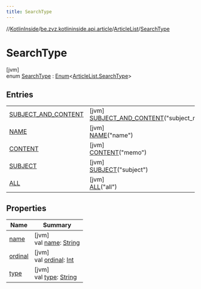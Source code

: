 ```yaml
---
title: SearchType
---
```

//[KotlinInside](../../../../index.html)/[be.zvz.kotlininside.api.article](../../index.html)/[ArticleList](../index.html)/[SearchType](index.html)



# SearchType



[jvm]\
enum [SearchType](index.html) : [Enum](https://kotlinlang.org/api/latest/jvm/stdlib/kotlin/-enum/index.html)&lt;[ArticleList.SearchType](index.html)&gt;



## Entries


| | |
|---|---|
| [SUBJECT_AND_CONTENT](-s-u-b-j-e-c-t_-a-n-d_-c-o-n-t-e-n-t/index.html) | [jvm]<br>[SUBJECT_AND_CONTENT](-s-u-b-j-e-c-t_-a-n-d_-c-o-n-t-e-n-t/index.html)("subject_m") |
| [NAME](-n-a-m-e/index.html) | [jvm]<br>[NAME](-n-a-m-e/index.html)("name") |
| [CONTENT](-c-o-n-t-e-n-t/index.html) | [jvm]<br>[CONTENT](-c-o-n-t-e-n-t/index.html)("memo") |
| [SUBJECT](-s-u-b-j-e-c-t/index.html) | [jvm]<br>[SUBJECT](-s-u-b-j-e-c-t/index.html)("subject") |
| [ALL](-a-l-l/index.html) | [jvm]<br>[ALL](-a-l-l/index.html)("all") |


## Properties


| Name | Summary |
|---|---|
| [name](../../../be.zvz.kotlininside.session.user/-user-type/-a-n-o-n-y-m-o-u-s/index.html#-372974862%2FProperties%2F863300109) | [jvm]<br>val [name](../../../be.zvz.kotlininside.session.user/-user-type/-a-n-o-n-y-m-o-u-s/index.html#-372974862%2FProperties%2F863300109): [String](https://kotlinlang.org/api/latest/jvm/stdlib/kotlin/-string/index.html) |
| [ordinal](../../../be.zvz.kotlininside.session.user/-user-type/-a-n-o-n-y-m-o-u-s/index.html#-739389684%2FProperties%2F863300109) | [jvm]<br>val [ordinal](../../../be.zvz.kotlininside.session.user/-user-type/-a-n-o-n-y-m-o-u-s/index.html#-739389684%2FProperties%2F863300109): [Int](https://kotlinlang.org/api/latest/jvm/stdlib/kotlin/-int/index.html) |
| [type](type.html) | [jvm]<br>val [type](type.html): [String](https://kotlinlang.org/api/latest/jvm/stdlib/kotlin/-string/index.html) |

